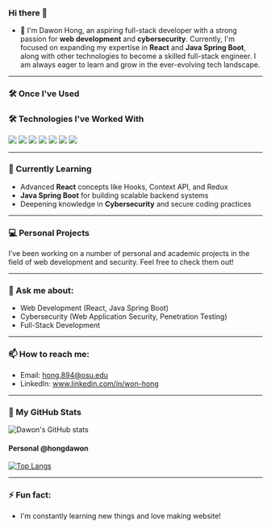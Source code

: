 ### Hi there 👋

- 🔭 
I'm Dawon Hong, an aspiring full-stack developer with a strong passion for **web development** and **cybersecurity**. Currently, I'm focused on expanding my expertise in **React** and **Java Spring Boot**, along with other technologies to become a skilled full-stack engineer. I am always eager to learn and grow in the ever-evolving tech landscape.

---

### 🛠 Once I've Used
### 🛠 Technologies I've Worked With
<p align="left">
  <img src="https://img.shields.io/badge/Java-ED8B00?style=for-the-badge&logo=java&logoColor=white" />
  <img src="https://img.shields.io/badge/C-00599C?style=for-the-badge&logo=c&logoColor=white" />
   <img src="https://img.shields.io/badge/JavaScript-F7DF1E?style=for-the-badge&logo=javascript&logoColor=black" />
  <img src="https://img.shields.io/badge/React-61DAFB?style=for-the-badge&logo=react&logoColor=black" />
  <img src="https://img.shields.io/badge/Spring%20Boot-6DB33F?style=for-the-badge&logo=spring-boot&logoColor=white" />
  <img src="https://img.shields.io/badge/HTML5-E34F26?style=for-the-badge&logo=html5&logoColor=white" />
  <img src="https://img.shields.io/badge/CSS3-1572B6?style=for-the-badge&logo=css3&logoColor=white" />
 
</p>


---

### 🌱 Currently Learning
- Advanced **React** concepts like Hooks, Context API, and Redux
- **Java Spring Boot** for building scalable backend systems
- Deepening knowledge in **Cybersecurity** and secure coding practices

---

### 💻 Personal Projects
I’ve been working on a number of personal and academic projects in the field of web development and security. Feel free to check them out!

---

### 💬 Ask me about:
- Web Development (React, Java Spring Boot)
- Cybersecurity (Web Application Security, Penetration Testing)
- Full-Stack Development

---

### 📫 How to reach me:
- Email: hong.894@osu.edu
- LinkedIn: www.linkedin.com/in/won-hong

---

### 🌟 My GitHub Stats
![Dawon's GitHub stats](https://github-readme-stats.vercel.app/api?username=hongdawon&show_icons=true&theme=radical)

#### Personal @hongdawon
[![Top Langs](https://github-readme-stats.vercel.app/api/top-langs/?username=hongdawon&layout=compact&hide=html,css&langs_count=10)](https://github.com/hongdawon/)

---

### ⚡ Fun fact:
- I'm constantly learning new things and love making website!
